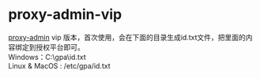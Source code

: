 # proxy-admin-vip
[proxy-admin](https://github.com/snail007/proxy_admin_free/blob/master/README_ZH.md) vip 版本，首次使用，会在下面的目录生成id.txt文件，把里面的内容绑定到授权平台即可。  
Windows：C:\gpa\id.txt  
Linux & MacOS : /etc/gpa/id.txt  
